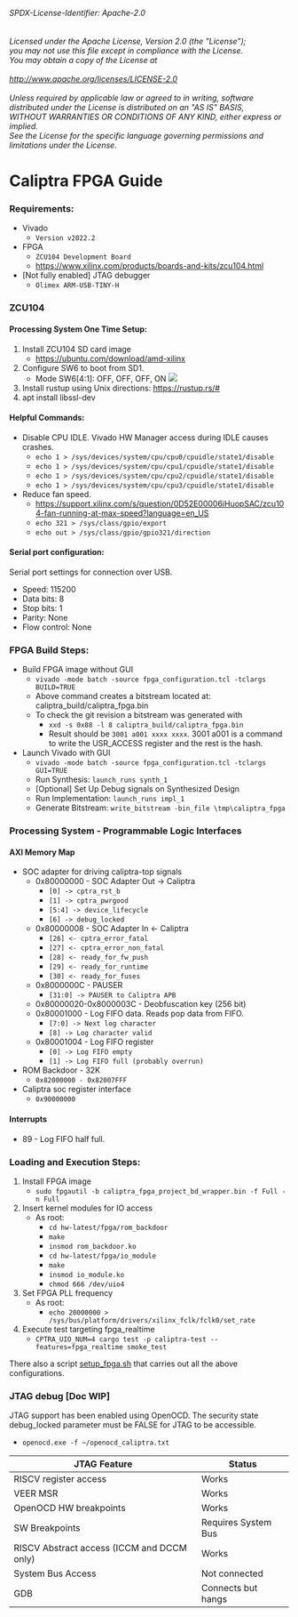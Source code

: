 _*SPDX-License-Identifier: Apache-2.0<BR>
<BR>
<BR>
Licensed under the Apache License, Version 2.0 (the "License");<BR>
you may not use this file except in compliance with the License.<BR>
You may obtain a copy of the License at<BR>
<BR>
http://www.apache.org/licenses/LICENSE-2.0 <BR>
<BR>
Unless required by applicable law or agreed to in writing, software<BR>
distributed under the License is distributed on an "AS IS" BASIS,<BR>
WITHOUT WARRANTIES OR CONDITIONS OF ANY KIND, either express or implied.<BR>
See the License for the specific language governing permissions and<BR>
limitations under the License.*_<BR>

# **Caliptra FPGA Guide** #

### Requirements: ###
 - Vivado
   - `Version v2022.2`
 - FPGA
   - `ZCU104 Development Board`
   - https://www.xilinx.com/products/boards-and-kits/zcu104.html
 - [Not fully enabled] JTAG debugger
   - `Olimex ARM-USB-TINY-H`

### ZCU104 ###
#### Processing System One Time Setup: ####
1. Install ZCU104 SD card image
   - https://ubuntu.com/download/amd-xilinx
1. Configure SW6 to boot from SD1.
   - Mode SW6[4:1]: OFF, OFF, OFF, ON
     ![](zynq_boot_switch.jpg)
1. Install rustup using Unix directions: https://rustup.rs/#
1. apt install libssl-dev

#### Helpful Commands: ####
 - Disable CPU IDLE. Vivado HW Manager access during IDLE causes crashes.
   - `echo 1 > /sys/devices/system/cpu/cpu0/cpuidle/state1/disable`
   - `echo 1 > /sys/devices/system/cpu/cpu1/cpuidle/state1/disable`
   - `echo 1 > /sys/devices/system/cpu/cpu2/cpuidle/state1/disable`
   - `echo 1 > /sys/devices/system/cpu/cpu3/cpuidle/state1/disable`
 - Reduce fan speed.
   - https://support.xilinx.com/s/question/0D52E00006iHuopSAC/zcu104-fan-running-at-max-speed?language=en_US
   - `echo 321 > /sys/class/gpio/export`
   - `echo out > /sys/class/gpio/gpio321/direction`

#### Serial port configuration: ####
Serial port settings for connection over USB.
 - Speed: 115200
 - Data bits: 8
 - Stop bits: 1
 - Parity: None
 - Flow control: None

### FPGA Build Steps: ###
 - Build FPGA image without GUI
    - `vivado -mode batch -source fpga_configuration.tcl -tclargs BUILD=TRUE`
    - Above command creates a bitstream located at: caliptra_build/caliptra_fpga.bin
    - To check the git revision a bitstream was generated with
      - `xxd -s 0x88 -l 8 caliptra_build/caliptra_fpga.bin`
      - Result should be `3001 a001 xxxx xxxx`. 3001 a001 is a command to write the USR_ACCESS register and the rest is the hash.
 - Launch Vivado with GUI
    - `vivado -mode batch -source fpga_configuration.tcl -tclargs GUI=TRUE`
    - Run Synthesis: `launch_runs synth_1`
    - [Optional] Set Up Debug signals on Synthesized Design
    - Run Implementation: `launch_runs impl_1`
    - Generate Bitstream: `write_bitstream -bin_file \tmp\caliptra_fpga`

### Processing System - Programmable Logic Interfaces ###
#### AXI Memory Map ####
 - SOC adapter for driving caliptra-top signals
   - 0x80000000 - SOC Adapter Out -> Caliptra
     - `[0] -> cptra_rst_b`
     - `[1] -> cptra_pwrgood`
     - `[5:4] -> device_lifecycle`
     - `[6] -> debug_locked`
   - 0x80000008 - SOC Adapter In <- Caliptra
     - `[26] <- cptra_error_fatal`
     - `[27] <- cptra_error_non_fatal`
     - `[28] <- ready_for_fw_push`
     - `[29] <- ready_for_runtime`
     - `[30] <- ready_for_fuses`
   - 0x8000000C - PAUSER
     - `[31:0] -> PAUSER to Caliptra APB`
   - 0x80000020-0x8000003C - Deobfuscation key (256 bit)
   - 0x80001000 - Log FIFO data. Reads pop data from FIFO.
     - `[7:0] -> Next log character`
     - `[8] -> Log character valid`
   - 0x80001004 - Log FIFO register
     - `[0] -> Log FIFO empty`
     - `[1] -> Log FIFO full (probably overrun)`
 - ROM Backdoor - 32K
   - `0x82000000 - 0x82007FFF`
 - Caliptra soc register interface
   - `0x90000000`
#### Interrupts ####
 - 89 - Log FIFO half full.

### Loading and Execution Steps: ###
1. Install FPGA image
    - `sudo fpgautil -b caliptra_fpga_project_bd_wrapper.bin -f Full -n Full`
1. Insert kernel modules for IO access
    - As root:
      - `cd hw-latest/fpga/rom_backdoor`
      - `make`
      - `insmod rom_backdoor.ko`
      - `cd hw-latest/fpga/io_module`
      - `make`
      - `insmod io_module.ko`
      - `chmod 666 /dev/uio4`
1. Set FPGA PLL frequency
    - As root:
      - `echo 20000000 > /sys/bus/platform/drivers/xilinx_fclk/fclk0/set_rate`
1. Execute test targeting fpga_realtime
    - `CPTRA_UIO_NUM=4 cargo test -p caliptra-test --features=fpga_realtime smoke_test`

There also a script [setup_fpga.sh](../../setup_fpga.sh) that carries out all the above configurations.

### JTAG debug [Doc WIP]
JTAG support has been enabled using OpenOCD. The security state debug_locked parameter must be FALSE for JTAG to be accessible.
- `openocd.exe -f ~/openocd_caliptra.txt`

| JTAG Feature                               | Status              |
| ------------------------------------------ | ------------------- |
| RISCV register access                      | Works               |
| VEER MSR                                   | Works               |
| OpenOCD HW breakpoints                     | Works               |
| SW Breakpoints                             | Requires System Bus |
| RISCV Abstract access (ICCM and DCCM only) | Works               |
| System Bus Access                          | Not connected       |
| GDB                                        | Connects but hangs  |
